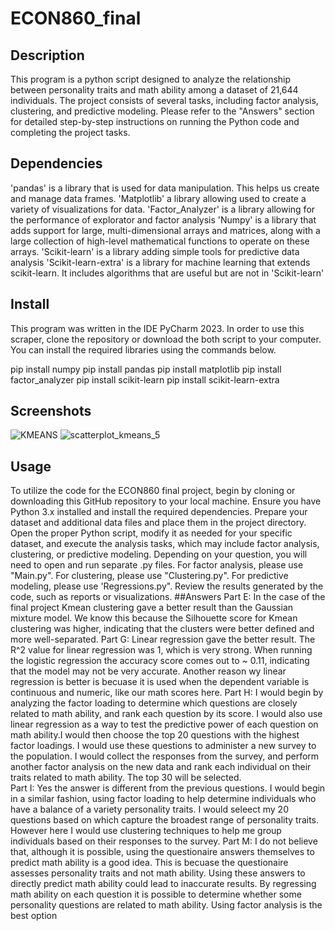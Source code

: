 # ECON860_final

## Description
This program is a python script designed to analyze the relationship between personality traits and math ability among a dataset of 21,644 individuals. The project consists of several tasks, including factor analysis, clustering, and predictive modeling. Please refer to the "Answers" section for detailed step-by-step instructions on running the Python code and completing the project tasks.

## Dependencies 
'pandas' is a library that is used for data manipulation. This helps us create and manage data frames. 
'Matplotlib' a library allowing used to create a variety of visualizations for data.
'Factor_Analyzer' is a library allowing for the performance of explorator and factor analysis 
'Numpy' is a library that adds support for large, multi-dimensional arrays and matrices, along with a large collection of high-level mathematical functions to operate on these arrays.
'Scikit-learn' is a library adding simple tools for predictive data analysis 
'Scikit-learn-extra'  is a library for machine learning that extends scikit-learn. It includes algorithms that are useful but are not in 'Scikit-learn'
## Install
This program was written in the IDE PyCharm 2023. In order to use this scraper, clone the repository or download the both script to your computer. You can install the required libraries using the commands below. 

pip install numpy
pip install pandas
pip install matplotlib
pip install factor_analyzer
pip install scikit-learn
pip install scikit-learn-extra

## Screenshots
![KMEANS ](https://github.com/XJrain/ECON860_final/assets/143531877/b34efd0c-91e0-46a0-8b19-d37b31a5e215)
![scatterplot_kmeans_5](https://github.com/XJrain/ECON860_final/assets/143531877/5f79b95e-30a2-4bc3-a6c5-dcf9ada3f6df)

## Usage

To utilize the code for the ECON860 final project, begin by cloning or downloading this GitHub repository to your local machine. Ensure you have Python 3.x installed and install the required dependencies. Prepare your dataset and additional data files and place them in the project directory. Open the proper Python script, modify it as needed for your specific dataset, and execute the analysis tasks, which may include factor analysis, clustering, or predictive modeling. Depending on your question, you will need to open and run separate .py files. For factor analysis, please use "Main.py". For clustering, please use "Clustering.py". For predictive modeling, please use 'Regressions.py".  Review the results generated by the code, such as reports or visualizations. 
##Answers
Part E: In the case of the final project Kmean clustering gave a better result than the Gaussian mixture model. We know this because the Silhouette score for Kmean clustering was higher, indicating that the clusters were better defined and more well-separated. 
Part G: Linear regression gave the better result. The R^2 value for linear regression was 1, which is very strong. When running the logistic regression the accuracy score comes out to ~ 0.11, indicating that the model may not be very accurate. Another reason wy linear regression is better is becuase it is used when the dependent variable is continuous and numeric, like our math scores here. 
Part H: I would begin by analyzing the factor loading to determine which questions are closely related to math ability, and rank each question by its score. I would also use linear regression as a way to test the predictive power of each question on math ability.I would then choose the top 20 questions with the highest factor loadings. I would use these questions to administer a new survey to the population. I would collect the responses from the survey, and perform another factor analysis on the new data and rank each individual on their traits related to math ability. The top 30 will be selected.  
Part I: Yes the answer is different from the previous questions. I would begin in a  similar fashion, using factor loading to help determine individuals who have a balance of a variety personality traits. I would seleect my 20 questions based on which capture the broadest range of personality traits. However here I would use clustering techniques to help me group individuals based on their responses to the survey. 
Part M: I do not believe that, although it is possible, using the questionaire answers themselves to predict math ability is a good idea. This is becuase the questionaire assesses personality traits and not math ability. Using these answers to directly predict math ability could lead to inaccurate results. By regressing math ability on each question it is possible to determine whether some personality questions are related to math ability. Using factor analysis is the best option

